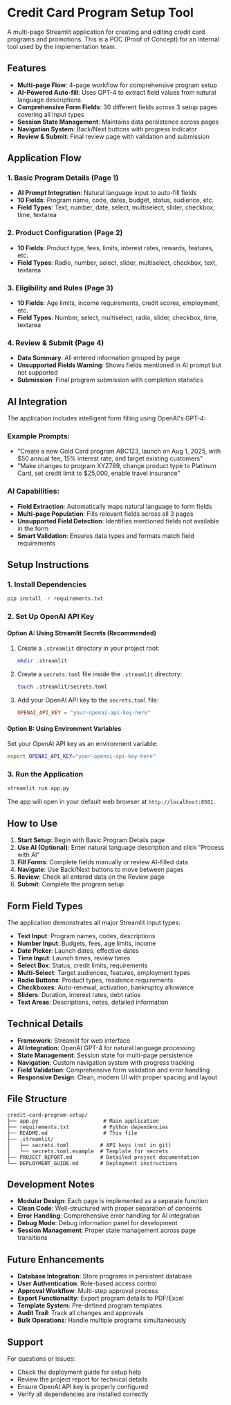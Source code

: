 # Credit Card Program Setup Tool

A multi-page Streamlit application for creating and editing credit card programs and promotions. This is a POC (Proof of Concept) for an internal tool used by the implementation team.

## Features

- **Multi-page Flow**: 4-page workflow for comprehensive program setup
- **AI-Powered Auto-fill**: Uses GPT-4 to extract field values from natural language descriptions
- **Comprehensive Form Fields**: 30 different fields across 3 setup pages covering all input types
- **Session State Management**: Maintains data persistence across pages
- **Navigation System**: Back/Next buttons with progress indicator
- **Review & Submit**: Final review page with validation and submission

## Application Flow

### 1. Basic Program Details (Page 1)
- **AI Prompt Integration**: Natural language input to auto-fill fields
- **10 Fields**: Program name, code, dates, budget, status, audience, etc.
- **Field Types**: Text, number, date, select, multiselect, slider, checkbox, time, textarea

### 2. Product Configuration (Page 2)
- **10 Fields**: Product type, fees, limits, interest rates, rewards, features, etc.
- **Field Types**: Radio, number, select, slider, multiselect, checkbox, text, textarea

### 3. Eligibility and Rules (Page 3)
- **10 Fields**: Age limits, income requirements, credit scores, employment, etc.
- **Field Types**: Number, select, multiselect, radio, slider, checkbox, time, textarea

### 4. Review & Submit (Page 4)
- **Data Summary**: All entered information grouped by page
- **Unsupported Fields Warning**: Shows fields mentioned in AI prompt but not supported
- **Submission**: Final program submission with completion statistics

## AI Integration

The application includes intelligent form filling using OpenAI's GPT-4:

### Example Prompts:
- "Create a new Gold Card program ABC123, launch on Aug 1, 2025, with $50 annual fee, 15% interest rate, and target existing customers"
- "Make changes to program XYZ789, change product type to Platinum Card, set credit limit to $25,000, enable travel insurance"

### AI Capabilities:
- **Field Extraction**: Automatically maps natural language to form fields
- **Multi-page Population**: Fills relevant fields across all 3 pages
- **Unsupported Field Detection**: Identifies mentioned fields not available in the form
- **Smart Validation**: Ensures data types and formats match field requirements

## Setup Instructions

### 1. Install Dependencies

```bash
pip install -r requirements.txt
```

### 2. Set Up OpenAI API Key

#### Option A: Using Streamlit Secrets (Recommended)

1. Create a `.streamlit` directory in your project root:
   ```bash
   mkdir .streamlit
   ```

2. Create a `secrets.toml` file inside the `.streamlit` directory:
   ```bash
   touch .streamlit/secrets.toml
   ```

3. Add your OpenAI API key to the `secrets.toml` file:
   ```toml
   OPENAI_API_KEY = "your-openai-api-key-here"
   ```

#### Option B: Using Environment Variables

Set your OpenAI API key as an environment variable:
```bash
export OPENAI_API_KEY="your-openai-api-key-here"
```

### 3. Run the Application

```bash
streamlit run app.py
```

The app will open in your default web browser at `http://localhost:8501`.

## How to Use

1. **Start Setup**: Begin with Basic Program Details page
2. **Use AI (Optional)**: Enter natural language description and click "Process with AI"
3. **Fill Forms**: Complete fields manually or review AI-filled data
4. **Navigate**: Use Back/Next buttons to move between pages
5. **Review**: Check all entered data on the Review page
6. **Submit**: Complete the program setup

## Form Field Types

The application demonstrates all major Streamlit input types:

- **Text Input**: Program names, codes, descriptions
- **Number Input**: Budgets, fees, age limits, income
- **Date Picker**: Launch dates, effective dates
- **Time Input**: Launch times, review times
- **Select Box**: Status, credit limits, requirements
- **Multi-Select**: Target audiences, features, employment types
- **Radio Buttons**: Product types, residence requirements
- **Checkboxes**: Auto-renewal, activation, bankruptcy allowance
- **Sliders**: Duration, interest rates, debt ratios
- **Text Areas**: Descriptions, notes, detailed information

## Technical Details

- **Framework**: Streamlit for web interface
- **AI Integration**: OpenAI GPT-4 for natural language processing
- **State Management**: Session state for multi-page persistence
- **Navigation**: Custom navigation system with progress tracking
- **Field Validation**: Comprehensive form validation and error handling
- **Responsive Design**: Clean, modern UI with proper spacing and layout

## File Structure

```
credit-card-program-setup/
├── app.py                     # Main application
├── requirements.txt           # Python dependencies
├── README.md                  # This file
├── .streamlit/
│   ├── secrets.toml          # API keys (not in git)
│   └── secrets.toml.example  # Template for secrets
├── PROJECT_REPORT.md         # Detailed project documentation
└── DEPLOYMENT_GUIDE.md       # Deployment instructions
```

## Development Notes

- **Modular Design**: Each page is implemented as a separate function
- **Clean Code**: Well-structured with proper separation of concerns
- **Error Handling**: Comprehensive error handling for AI integration
- **Debug Mode**: Debug information panel for development
- **Session Management**: Proper state management across page transitions

## Future Enhancements

- **Database Integration**: Store programs in persistent database
- **User Authentication**: Role-based access control
- **Approval Workflow**: Multi-step approval process
- **Export Functionality**: Export program details to PDF/Excel
- **Template System**: Pre-defined program templates
- **Audit Trail**: Track all changes and approvals
- **Bulk Operations**: Handle multiple programs simultaneously

## Support

For questions or issues:
- Check the deployment guide for setup help
- Review the project report for technical details
- Ensure OpenAI API key is properly configured
- Verify all dependencies are installed correctly 